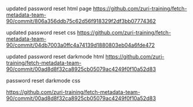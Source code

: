 updated password reset html page 
https://github.com/zuri-training/fetch-metadata-team-90/commit/806a356ddb75c62d56f918329f2df3bb07774362

updated password reset css 
https://github.com/zuri-training/fetch-metadata-team-90/commit/04db7003a0ffc4a74139d1880803eb04a6fde472

updated password reset darkmode html 
https://github.com/zuri-training/fetch-metadata-team-90/commit/00ad8d8f32ca8925cb05079ac4249f0f10a52d83

 password reset darkmode css 

https://github.com/zuri-training/fetch-metadata-team-90/commit/00ad8d8f32ca8925cb05079ac4249f0f10a52d83
